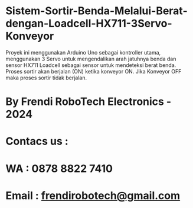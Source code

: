 # Sistem-Sortir-Benda-Melalui-Berat-dengan-Loadcell-HX711-3Servo-Konveyor

Proyek ini menggunakan Arduino Uno sebagai kontroller utama, menggunakan 3 Servo untuk mengendalikan arah jatuhnya benda dan sensor HX711 Loadcell sebagai sensor untuk mendeteksi berat benda. Proses sortir akan berjalan (ON) ketika konveyor ON. Jika Konveyor OFF maka proses sortir tidak berjalan.

# By Frendi RoboTech Electronics - 2024
# Contacs us :
# WA : 0878 8822 7410
# Email : frendirobotech@gmail.com
